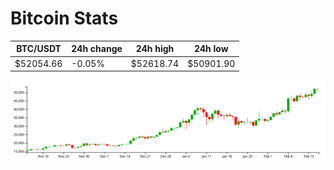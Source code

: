 # Bitcoin Stats

BTC/USDT|24h change|24h high|24h low|
|---|---|---|---|
|$52054.66|-0.05%|$52618.74|$50901.90|

<img src="./chart.svg">
